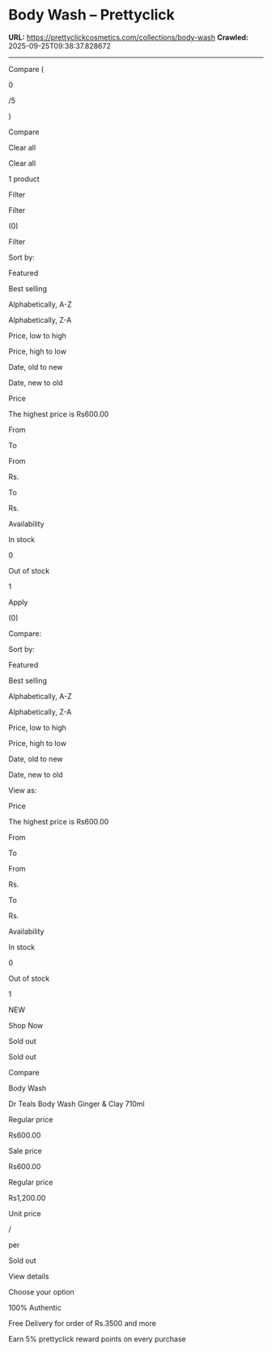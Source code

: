 # Body Wash – Prettyclick

**URL:** https://prettyclickcosmetics.com/collections/body-wash
**Crawled:** 2025-09-25T09:38:37.828672

---

Compare (

0

/5

)

Compare

Clear all

Clear all

1 product

Filter

Filter

(0)

Filter

Sort by:

Featured

Best selling

Alphabetically, A-Z

Alphabetically, Z-A

Price, low to high

Price, high to low

Date, old to new

Date, new to old

Price

The highest price is Rs600.00

From

To

From

Rs.

To

Rs.

Availability

In stock

0

Out of stock

1

Apply

(0)

Compare:

Sort by:

Featured

Best selling

Alphabetically, A-Z

Alphabetically, Z-A

Price, low to high

Price, high to low

Date, old to new

Date, new to old

View as:

Price

The highest price is Rs600.00

From

To

From

Rs.

To

Rs.

Availability

In stock

0

Out of stock

1

NEW

Shop Now

Sold out

Sold out

Compare

Body Wash

Dr Teals Body Wash Ginger & Clay 710ml

Regular price

Rs600.00

Sale price

Rs600.00

Regular price

Rs1,200.00

Unit price

/

per

Sold out

View details

Choose your option

100% Authentic

Free Delivery for order of Rs.3500 and more

Earn 5% prettyclick reward points on every purchase